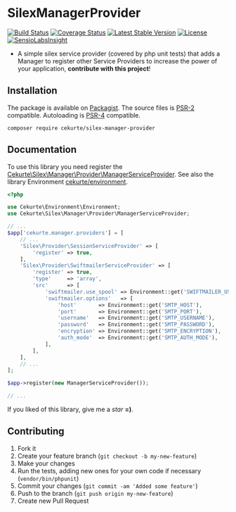 # SilexManagerProvider

[![Build Status](https://img.shields.io/travis/jpcercal/silex-manager-provider/master.svg?style=flat-square)](http://travis-ci.org/jpcercal/silex-manager-provider)
[![Coverage Status](https://coveralls.io/repos/jpcercal/silex-manager-provider/badge.svg)](https://coveralls.io/r/jpcercal/silex-manager-provider)
[![Latest Stable Version](https://img.shields.io/packagist/v/cekurte/silex-manager-provider.svg?style=flat-square)](https://packagist.org/packages/cekurte/silex-manager-provider)
[![License](https://img.shields.io/packagist/l/cekurte/silex-manager-provider.svg?style=flat-square)](https://packagist.org/packages/cekurte/silex-manager-provider)
[![SensioLabsInsight](https://insight.sensiolabs.com/projects/b00b1e95-36e7-4ac7-b576-6617e89e7d9f/mini.png)](https://insight.sensiolabs.com/projects/b00b1e95-36e7-4ac7-b576-6617e89e7d9f)

- A simple silex service provider (covered by php unit tests) that adds a Manager to register other Service Providers to increase the power of your application, **contribute with this project**!

## Installation

The package is available on [Packagist](http://packagist.org/packages/cekurte/silex-manager-provider).
The source files is [PSR-2](https://github.com/php-fig/fig-standards/blob/master/accepted/PSR-2-coding-style-guide.md) compatible.
Autoloading is [PSR-4](https://github.com/php-fig/fig-standards/blob/master/accepted/PSR-4-autoloader.md) compatible.

```shell
composer require cekurte/silex-manager-provider
```

## Documentation

To use this library you need register the [Cekurte\Silex\Manager\Provider\ManagerServiceProvider](https://github.com/jpcercal/silex-manager-provider/blob/v0.0.2/src/Provider/ManagerServiceProvider.php). See also the library Environment [cekurte/environment](http://packagist.org/packages/cekurte/environment).

```php
<?php

use Cekurte\Environment\Environment;
use Cekurte\Silex\Manager\Provider\ManagerServiceProvider;

// ...
$app['cekurte.manager.providers'] = [
    // ...
    'Silex\Provider\SessionServiceProvider' => [
        'register' => true,
    ],
    'Silex\Provider\SwiftmailerServiceProvider' => [
        'register' => true,
        'type'     => 'array',
        'src'      => [
            'swiftmailer.use_spool' => Environment::get('SWIFTMAILER_USE_SPOOL'),
            'swiftmailer.options'   => [
                'host'       => Environment::get('SMTP_HOST'),
                'port'       => Environment::get('SMTP_PORT'),
                'username'   => Environment::get('SMTP_USERNAME'),
                'password'   => Environment::get('SMTP_PASSWORD'),
                'encryption' => Environment::get('SMTP_ENCRYPTION'),
                'auth_mode'  => Environment::get('SMTP_AUTH_MODE'),
            ],
        ],
    ],
    // ...
];

$app->register(new ManagerServiceProvider());

// ...
```

If you liked of this library, give me a *star* **=)**.

Contributing
------------

1. Fork it
2. Create your feature branch (`git checkout -b my-new-feature`)
3. Make your changes
4. Run the tests, adding new ones for your own code if necessary (`vendor/bin/phpunit`)
5. Commit your changes (`git commit -am 'Added some feature'`)
6. Push to the branch (`git push origin my-new-feature`)
7. Create new Pull Request
